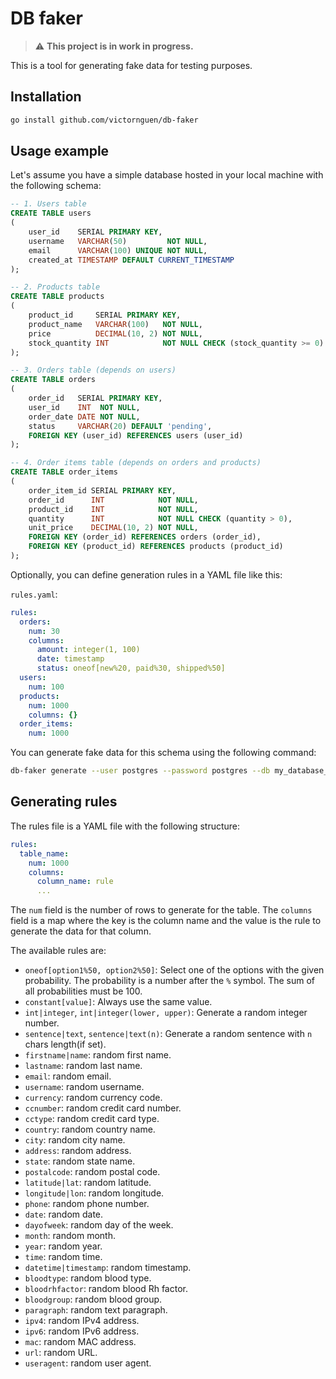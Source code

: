# DB faker

> :warning: **This project is in work in progress.**


This is a tool for generating fake data for testing purposes.

## Installation

```bash
go install github.com/victornguen/db-faker
```

## Usage example

Let's assume you have a simple database hosted in your local machine with the following schema:

```sql
-- 1. Users table
CREATE TABLE users
(
    user_id    SERIAL PRIMARY KEY,
    username   VARCHAR(50)         NOT NULL,
    email      VARCHAR(100) UNIQUE NOT NULL,
    created_at TIMESTAMP DEFAULT CURRENT_TIMESTAMP
);

-- 2. Products table
CREATE TABLE products
(
    product_id     SERIAL PRIMARY KEY,
    product_name   VARCHAR(100)   NOT NULL,
    price          DECIMAL(10, 2) NOT NULL,
    stock_quantity INT            NOT NULL CHECK (stock_quantity >= 0)
);

-- 3. Orders table (depends on users)
CREATE TABLE orders
(
    order_id   SERIAL PRIMARY KEY,
    user_id    INT  NOT NULL,
    order_date DATE NOT NULL,
    status     VARCHAR(20) DEFAULT 'pending',
    FOREIGN KEY (user_id) REFERENCES users (user_id)
);

-- 4. Order items table (depends on orders and products)
CREATE TABLE order_items
(
    order_item_id SERIAL PRIMARY KEY,
    order_id      INT            NOT NULL,
    product_id    INT            NOT NULL,
    quantity      INT            NOT NULL CHECK (quantity > 0),
    unit_price    DECIMAL(10, 2) NOT NULL,
    FOREIGN KEY (order_id) REFERENCES orders (order_id),
    FOREIGN KEY (product_id) REFERENCES products (product_id)
);
```

Optionally, you can define generation rules in a YAML file like this:

`rules.yaml`:
```yaml
rules:
  orders:
    num: 30
    columns:
      amount: integer(1, 100)
      date: timestamp
      status: oneof[new%20, paid%30, shipped%50]
  users:
    num: 100
  products:
    num: 1000
    columns: {}
  order_items:
    num: 1000
```


You can generate fake data for this schema using the following command:

```bash
db-faker generate --user postgres --password postgres --db my_database_name --rules ./rules.yaml
```

## Generating rules

The rules file is a YAML file with the following structure:

```yaml
rules:
  table_name:
    num: 1000
    columns:
      column_name: rule
      ...
```

The `num` field is the number of rows to generate for the table. The `columns` field is a map where the key is the column name and the value is the rule to generate the data for that column.

The available rules are:
- `oneof[option1%50, option2%50]`: Select one of the options with the given probability. The probability is a number after the `%` symbol. The sum of all probabilities must be 100.
- `constant[value]`: Always use the same value.
- `int|integer`, `int|integer(lower, upper)`: Generate a random integer number.
- `sentence|text`, `sentence|text(n)`: Generate a random sentence with `n` chars length(if set).
- `firstname|name`: random first name.
- `lastname`: random last name.
- `email`: random email.
- `username`:  random username.
- `currency`: random currency code.
- `ccnumber`: random credit card number.
- `cctype`: random credit card type.
- `country`: random country name.
- `city`: random city name.
- `address`: random address.
- `state`: random state name.
- `postalcode`: random postal code.
- `latitude|lat`: random latitude.
- `longitude|lon`: random longitude.
- `phone`: random phone number.
- `date`: random date.
- `dayofweek`: random day of the week.
- `month`: random month.
- `year`: random year.
- `time`: random time.
- `datetime|timestamp`: random timestamp.
- `bloodtype`: random blood type.
- `bloodrhfactor`: random blood Rh factor.
- `bloodgroup`: random blood group.
- `paragraph`: random text paragraph.
- `ipv4`: random IPv4 address.
- `ipv6`: random IPv6 address.
- `mac`: random MAC address.
- `url`: random URL.
- `useragent`: random user agent.

